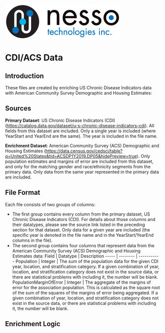![Nesso Technologies Logo](/images/nesso_typemark_375px.png)

# CDI/ACS Data

## Introduction

These files are created by enriching US Chronic Disease Indicators data with American Community Survey Demographic and Housing Estimates:

## Sources

**Primary Dataset**: US Chronic Disease Indicators (CDI) (https://catalog.data.gov/dataset/u-s-chronic-disease-indicators-cdi).  All fields from this dataset are included.  Only a single year is included (where YearStart and YearEnd are the same).  The year is included in the file name. 


**Enrichment Dataset**: American Community Survey (ACS) Demographic and Housing Estimates (https://data.census.gov/cedsci/table?q=United%20States&tid=ACSDP1Y2019.DP05&hidePreview=true).  Only population estimates and margins of error are included from this dataset, and only for the matching gender and race/ethnicity segments from the primary data.  Only data from the same year represented in the primary data are included.


## File Format
Each file consists of two groups of columns:

* The first group contains every column from the primary dataset, US Chronic Disease Indicators (CDI).  For details about those columns and their datatypes, please see the source link listed in the preceding section for that dataset.  Only data for a given year are included (the specific year is denoted in the file name and in the YearStart/YearEnd columns in the file).
* The second group contains four columns that represent data from the American Community Survey (ACS) Demographic and Housing Estimates data:
Field | Datatype | Description
----- | -------- | -----------
Population | Integer | The sum of the population data for the given CDI year, location, and stratification category.  If a given combination of year, location, and stratification category does not exist in the source data, or there are statistical problems with including it, the number will be blank.
PopulationMarginOfError	| Integer | The aggregate of the margins of error for the association population. This is calculated as the square root of the sum of the squares of the margins of error being aggregated.  If a given combination of year, location, and stratification category does not exist in the source data, or there are statistical problems with including it, the number will be blank.



## Enrichment Logic

